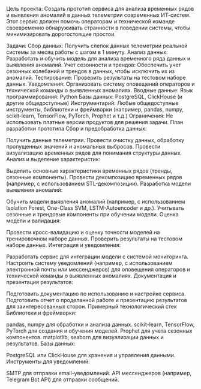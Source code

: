 Цель проекта:
Создать прототип сервиса для анализа временных рядов и выявления аномалий в данных телеметрии современных ИТ-систем. Этот сервис должен помочь операторам и технической команде своевременно обнаруживать странности в поведении системы, чтобы минимизировать дорогостоящие простои.

Задачи:
Сбор данных: Получить слепок данных телеметрии реальной системы за месяц работы с шагом в 1 минуту.
Анализ данных: Разработать и обучить модель для анализа временного ряда данных и выявления аномалий.
Учет сезонности и трендов: Обеспечить учет сезонных колебаний и трендов в данных, чтобы исключить их из аномалий.
Тестирование: Проверить результаты на тестовом наборе данных.
Уведомления: Организовать систему оповещений операторов и технической команды о выявленных аномалиях.
Вводные данные:
Язык программирования: Python
Базы данных: PostgreSQL, ClickHouse (и другие общедоступные)
Инструментарий: Любые общедоступные инструменты, библиотеки и фреймворки (например, pandas, numpy, scikit-learn, TensorFlow, PyTorch, Prophet и т.д.)
Ограничения: Не использовать платные версии продуктов для решения задачи.
План разработки прототипа
Сбор и предобработка данных:

Получить данные телеметрии.
Провести очистку данных, обработку пропущенных значений и аномальных выбросов.
Провести визуализацию временных рядов для понимания структуры данных.
Анализ и выделение характеристик:

Выделить основные характеристики временных рядов (тренды, сезонные компоненты).
Провести декомпозицию временных рядов (например, с использованием STL-декомпозиции).
Разработка модели выявления аномалий:

Обучить модели выявления аномалий (например, с использованием Isolation Forest, One-Class SVM, LSTM-Autoencoder и др.).
Учитывать сезонные и трендовые компоненты при обучении модели.
Оценка модели и валидация:

Провести кросс-валидацию и оценку точности моделей на тренировочном наборе данных.
Проверить результаты на тестовом наборе данных.
Интеграция и уведомления:

Разработать сервис для интеграции модели с системой мониторинга.
Настроить систему уведомлений (например, с использованием электронной почты или мессенджеров) для оповещения операторов и технической команды о выявленных аномалиях.
Документация и презентация результатов:

Подготовить документацию по использованию и настройке сервиса.
Подготовить отчет о проделанной работе и презентацию результатов для заинтересованных сторон.
Примерный технологический стек
Библиотеки и фреймворки:

pandas, numpy для обработки и анализа данных.
scikit-learn, TensorFlow, PyTorch для создания и обучения моделей.
Prophet для учета сезонных компонентов.
matplotlib, seaborn для визуализации данных и результатов.
Базы данных:

PostgreSQL или ClickHouse для хранения и управления данными.
Инструменты для уведомлений:

SMTP для отправки email-уведомлений.
API мессенджеров (например, Telegram Bot API) для отправки сообщений.